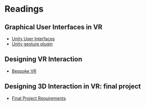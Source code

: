 # Readings

## Graphical User Interfaces in VR

- [Unity User Interfaces](./Readings/Unity_User_Interfaces.md)
- [Unity gesture plugin](./Readings/Unity_gesture_plugin.md)

## Designing VR Interaction

- [Bespoke VR](./Readings/Bespoke_VR.md)

## Designing 3D Interaction in VR: final project

- [Final Project Requirements](./Readings/Final_Project_Requirements.md)
